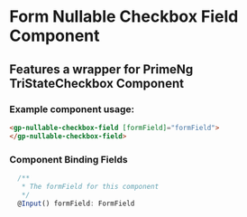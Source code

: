 # Form Nullable Checkbox Field Component

## Features a wrapper for PrimeNg TriStateCheckbox Component

### Example component usage:

```html
<gp-nullable-checkbox-field [formField]="formField">
</gp-nullable-checkbox-field>
```

### Component Binding Fields

```typescript
  /**
   * The formField for this component
   */
  @Input() formField: FormField
```